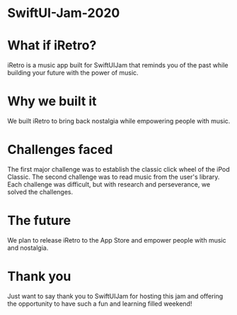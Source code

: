 # SwiftUI-Jam-2020

# What if iRetro?
iRetro is a music app built for SwiftUIJam that reminds you of the past while building your future with the power of music.  

# Why we built it
We built iRetro to bring back nostalgia while empowering people with music.

# Challenges faced
The first major challenge was to establish the classic click wheel of the iPod Classic.  The second challenge was to read music from the user's library.  Each challenge was difficult, but with research and perseverance, we solved the challenges.

# The future
We plan to release iRetro to the App Store and empower people with music and nostalgia.

# Thank you
Just want to say thank you to SwiftUIJam for hosting this jam and offering the opportunity to have such a fun and learning filled weekend! 
